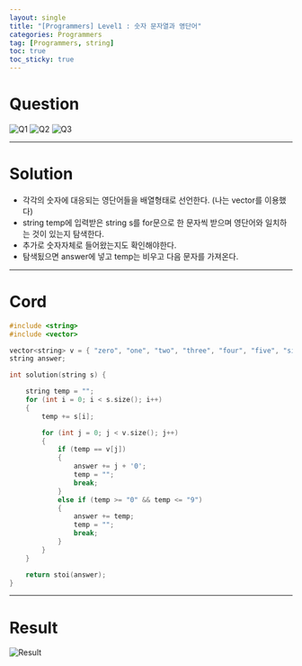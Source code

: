 ```yaml
---
layout: single
title: "[Programmers] Level1 : 숫자 문자열과 영단어"
categories: Programmers
tag: [Programmers, string]
toc: true
toc_sticky: true
---
```


# Question
![Q1](https://user-images.githubusercontent.com/97664446/187027112-f97fe036-5b74-44b2-9a6f-7d82064d3022.PNG)
![Q2](https://user-images.githubusercontent.com/97664446/187027114-e64039b5-f7f2-4276-9cb3-ca15f6fe3b82.PNG)
![Q3](https://user-images.githubusercontent.com/97664446/187027115-1acf8b5f-cf65-4430-a557-471ba0af21db.PNG)

***

# Solution
- 각각의 숫자에 대응되는 영단어들을 배열형태로 선언한다. (나는 vector를 이용했다)
- string temp에 입력받은 string s를 for문으로 한 문자씩 받으며 영단어와 일치하는 것이 있는지 탐색한다.
- 추가로 숫자자체로 들어왔는지도 확인해야한다.
- 탐색됬으면 answer에 넣고 temp는 비우고 다음 문자를 가져온다. 

***

# Cord
```c++
#include <string>
#include <vector>

vector<string> v = { "zero", "one", "two", "three", "four", "five", "six", "seven", "eight", "nine" };
string answer;

int solution(string s) {

    string temp = "";
    for (int i = 0; i < s.size(); i++)
    {
        temp += s[i];

        for (int j = 0; j < v.size(); j++)
        {
            if (temp == v[j])
            {
                answer += j + '0';
                temp = "";
                break;
            }
            else if (temp >= "0" && temp <= "9")
            {
                answer += temp;
                temp = "";
                break;
            }
        }
    }

    return stoi(answer);
}
```

***

# Result
![Result](https://user-images.githubusercontent.com/97664446/187027117-99eb1ef2-37e2-43f7-b9da-563f32d75725.PNG)
